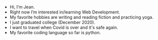 - Hi, I’m Jean.
- Right now I’m interested in/learning Web Development.
- My favorite hobbies are writing and reading fiction and practicing yoga.
- I just graduated college (December 2020).
- I want to travel when Covid is over and it's safe again.
- My favorite coding language so far is python.

